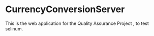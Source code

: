 # CurrencyConversionServer
This is the web application for the Quality Assurance Project , to test selinum.
